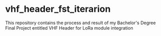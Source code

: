 # vhf_header_fst_iterarion
This repository contains the process and result of my Bachelor's Degree Final Project entitled VHF Header for  LoRa module integration
